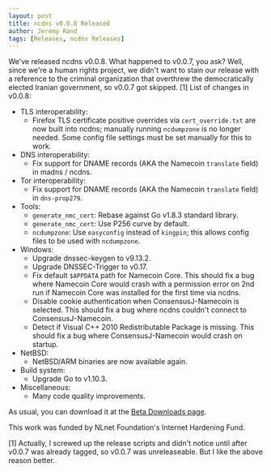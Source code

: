 ```yaml
---
layout: post
title: ncdns v0.0.8 Released
author: Jeremy Rand
tags: [Releases, ncdns Releases]
---
```


We've released ncdns v0.0.8.  What happened to v0.0.7, you ask?  Well, since we're a human rights project, we didn't want to stain our release with a reference to the criminal organization that overthrew the democratically elected Iranian government, so v0.0.7 got skipped.  [1]  List of changes in v0.0.8:

* TLS interoperability:
    - Firefox TLS certificate positive overrides via `cert_override.txt` are now built into ncdns; manually running `ncdumpzone` is no longer needed.  Some config file settings must be set manually for this to work.
* DNS interoperability:
    - Fix support for DNAME records (AKA the Namecoin `translate` field) in madns / ncdns.
* Tor interoperability:
    - Fix support for DNAME records (AKA the Namecoin `translate` field) in `dns-prop279`.
* Tools:
    - `generate_nmc_cert`: Rebase against Go v1.8.3 standard library.
    - `generate_nmc_cert`: Use P256 curve by default.
    - `ncdumpzone`: Use `easyconfig` instead of `kingpin`; this allows config files to be used with `ncdumpzone`.
* Windows:
    - Upgrade dnssec-keygen to v9.13.2.
    - Upgrade DNSSEC-Trigger to v0.17.
    - Fix default `$APPDATA` path for Namecoin Core.  This should fix a bug where Namecoin Core would crash with a permission error on 2nd run if Namecoin Core was installed for the first time via ncdns.
    - Disable cookie authentication when ConsensusJ-Namecoin is selected.  This should fix a bug where ncdns couldn't connect to ConsensusJ-Namecoin.
    - Detect if Visual C++ 2010 Redistributable Package is missing.  This should fix a bug where ConsensusJ-Namecoin would crash on startup.
* NetBSD:
    - NetBSD/ARM binaries are now available again.
* Build system:
    - Upgrade Go to v1.10.3.
* Miscellaneous:
    - Many code quality improvements.

As usual, you can download it at the [Beta Downloads page]({{site.baseurl}}download/betas/#ncdns).

This work was funded by NLnet Foundation's Internet Hardening Fund.

[1] Actually, I screwed up the release scripts and didn't notice until after v0.0.7 was already tagged, so v0.0.7 was unreleaseable.  But I like the above reason better.

